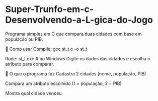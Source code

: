 # Super-Trunfo-em-c-Desenvolvendo-a-L-gica-do-Jogo

Programa simples em C que compara duas cidades com base em população ou PIB.

🚀 Como usar
Compile:
gcc st_t.c -o st_t

Rode:
st_t.exe # no Windows
Digite os dados das cidades e escolha o atributo para comparar.

🧠 O que o programa faz
Cadastra 2 cidades (nome, população, PIB)

Compara um atributo escolhido (1 = população, 2 = PIB)

Mostra qual cidade venceu
